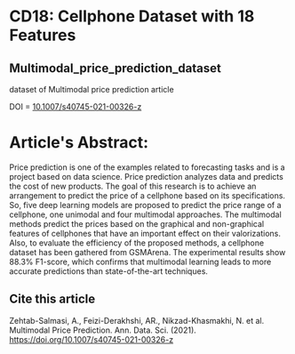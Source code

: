 # CD18: Cellphone Dataset with 18 Features

## Multimodal_price_prediction_dataset
dataset of Multimodal price prediction article


DOI = [10.1007/s40745-021-00326-z](https://doi.org/10.1007/s40745-021-00326-z)

# Article's Abstract:

Price prediction is one of the examples related to forecasting tasks and is a project based on data science. Price prediction analyzes data and predicts the cost of new products. The goal of this research is to achieve an arrangement to predict the price of a cellphone based on its specifications. So, five deep learning models are proposed to predict the price range of a cellphone, one unimodal and four multimodal approaches. The multimodal methods predict the prices based on the graphical and non-graphical features of cellphones that have an important effect on their valorizations. Also, to evaluate the efficiency of the proposed methods, a cellphone dataset has been gathered from GSMArena. The experimental results show 88.3% F1-score, which confirms that multimodal learning leads to more accurate predictions than state-of-the-art techniques.

## Cite this article
Zehtab-Salmasi, A., Feizi-Derakhshi, AR., Nikzad-Khasmakhi, N. et al. Multimodal Price Prediction. Ann. Data. Sci. (2021). https://doi.org/10.1007/s40745-021-00326-z
